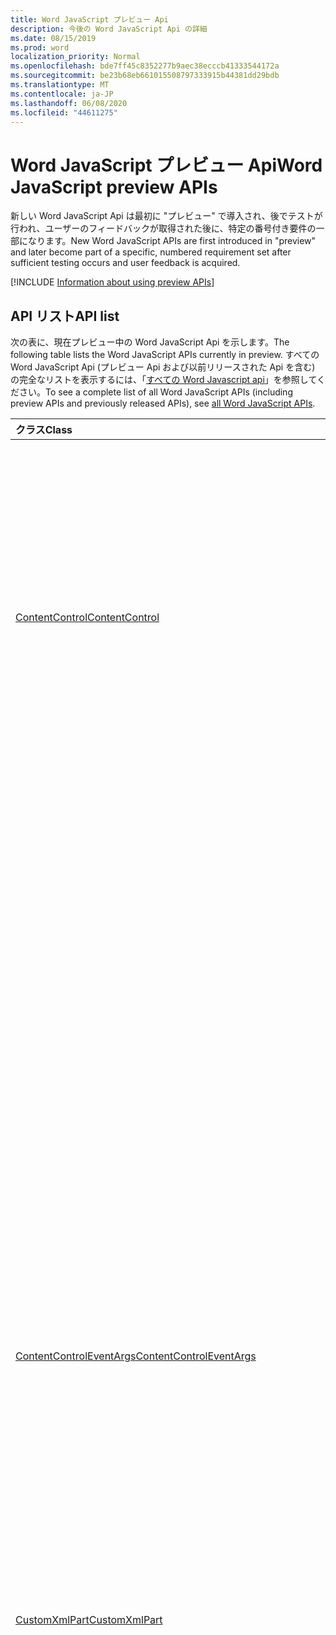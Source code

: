 ```yaml
---
title: Word JavaScript プレビュー Api
description: 今後の Word JavaScript Api の詳細
ms.date: 08/15/2019
ms.prod: word
localization_priority: Normal
ms.openlocfilehash: bde7ff45c8352277b9aec38ecccb41333544172a
ms.sourcegitcommit: be23b68eb661015508797333915b44381dd29bdb
ms.translationtype: MT
ms.contentlocale: ja-JP
ms.lasthandoff: 06/08/2020
ms.locfileid: "44611275"
---
```

# <a name="word-javascript-preview-apis"></a><span data-ttu-id="35087-103">Word JavaScript プレビュー Api</span><span class="sxs-lookup"><span data-stu-id="35087-103">Word JavaScript preview APIs</span></span>

<span data-ttu-id="35087-104">新しい Word JavaScript Api は最初に "プレビュー" で導入され、後でテストが行われ、ユーザーのフィードバックが取得された後に、特定の番号付き要件の一部になります。</span><span class="sxs-lookup"><span data-stu-id="35087-104">New Word JavaScript APIs are first introduced in "preview" and later become part of a specific, numbered requirement set after sufficient testing occurs and user feedback is acquired.</span></span>

[!INCLUDE [Information about using preview APIs](../../includes/using-preview-apis-host.md)]

## <a name="api-list"></a><span data-ttu-id="35087-105">API リスト</span><span class="sxs-lookup"><span data-stu-id="35087-105">API list</span></span>

<span data-ttu-id="35087-106">次の表に、現在プレビュー中の Word JavaScript Api を示します。</span><span class="sxs-lookup"><span data-stu-id="35087-106">The following table lists the Word JavaScript APIs currently in preview.</span></span> <span data-ttu-id="35087-107">すべての Word JavaScript Api (プレビュー Api および以前リリースされた Api を含む) の完全なリストを表示するには、「[すべての Word Javascript api](/javascript/api/word?view=word-js-preview)」を参照してください。</span><span class="sxs-lookup"><span data-stu-id="35087-107">To see a complete list of all Word JavaScript APIs (including preview APIs and previously released APIs), see [all Word JavaScript APIs](/javascript/api/word?view=word-js-preview).</span></span>

| <span data-ttu-id="35087-108">クラス</span><span class="sxs-lookup"><span data-stu-id="35087-108">Class</span></span> | <span data-ttu-id="35087-109">フィールド</span><span class="sxs-lookup"><span data-stu-id="35087-109">Fields</span></span> | <span data-ttu-id="35087-110">説明</span><span class="sxs-lookup"><span data-stu-id="35087-110">Description</span></span> |
|:---|:---|:---|
|[<span data-ttu-id="35087-111">ContentControl</span><span class="sxs-lookup"><span data-stu-id="35087-111">ContentControl</span></span>](/javascript/api/word/word.contentcontrol)|[<span data-ttu-id="35087-112">onDataChanged</span><span class="sxs-lookup"><span data-stu-id="35087-112">onDataChanged</span></span>](/javascript/api/word/word.contentcontrol#ondatachanged)|<span data-ttu-id="35087-113">コンテンツコントロール内のデータが変更されるときに発生します。</span><span class="sxs-lookup"><span data-stu-id="35087-113">Occurs when data within the content control are changed.</span></span> <span data-ttu-id="35087-114">新しいテキストを取得するには、このコンテンツコントロールをハンドラーに読み込みます。</span><span class="sxs-lookup"><span data-stu-id="35087-114">To get the new text, load this content control in the handler.</span></span> <span data-ttu-id="35087-115">古いテキストを取得するには、読み込みません。</span><span class="sxs-lookup"><span data-stu-id="35087-115">To get the old text, do not load it.</span></span>|
||[<span data-ttu-id="35087-116">onDeleted</span><span class="sxs-lookup"><span data-stu-id="35087-116">onDeleted</span></span>](/javascript/api/word/word.contentcontrol#ondeleted)|<span data-ttu-id="35087-117">コンテンツコントロールが削除されるときに発生します。</span><span class="sxs-lookup"><span data-stu-id="35087-117">Occurs when the content control is deleted.</span></span> <span data-ttu-id="35087-118">このコンテンツコントロールをハンドラーに読み込まないでください。それ以外の場合、元のプロパティを取得することはできません。</span><span class="sxs-lookup"><span data-stu-id="35087-118">Do not load this content control in the handler, otherwise you won't be able to get its original properties.</span></span>|
||[<span data-ttu-id="35087-119">onSelectionChanged</span><span class="sxs-lookup"><span data-stu-id="35087-119">onSelectionChanged</span></span>](/javascript/api/word/word.contentcontrol#onselectionchanged)|<span data-ttu-id="35087-120">コンテンツコントロール内の選択範囲が変更されたときに発生します。</span><span class="sxs-lookup"><span data-stu-id="35087-120">Occurs when selection within the content control is changed.</span></span>|
|[<span data-ttu-id="35087-121">ContentControlEventArgs</span><span class="sxs-lookup"><span data-stu-id="35087-121">ContentControlEventArgs</span></span>](/javascript/api/word/word.contentcontroleventargs)|[<span data-ttu-id="35087-122">contentControl</span><span class="sxs-lookup"><span data-stu-id="35087-122">contentControl</span></span>](/javascript/api/word/word.contentcontroleventargs#contentcontrol)|<span data-ttu-id="35087-123">イベントを発生させたオブジェクト。</span><span class="sxs-lookup"><span data-stu-id="35087-123">The object that raised the event.</span></span> <span data-ttu-id="35087-124">プロパティを取得するには、このオブジェクトを読み込みます。</span><span class="sxs-lookup"><span data-stu-id="35087-124">Load this object to get its properties.</span></span>|
||[<span data-ttu-id="35087-125">eventType</span><span class="sxs-lookup"><span data-stu-id="35087-125">eventType</span></span>](/javascript/api/word/word.contentcontroleventargs#eventtype)|<span data-ttu-id="35087-126">イベントの種類。</span><span class="sxs-lookup"><span data-stu-id="35087-126">The event type.</span></span> <span data-ttu-id="35087-127">詳細については、「Word の EventType」を参照してください。</span><span class="sxs-lookup"><span data-stu-id="35087-127">See Word.EventType for details.</span></span>|
|[<span data-ttu-id="35087-128">CustomXmlPart</span><span class="sxs-lookup"><span data-stu-id="35087-128">CustomXmlPart</span></span>](/javascript/api/word/word.customxmlpart)|[<span data-ttu-id="35087-129">delete()</span><span class="sxs-lookup"><span data-stu-id="35087-129">delete()</span></span>](/javascript/api/word/word.customxmlpart#delete--)|<span data-ttu-id="35087-130">カスタム XML パーツを削除します。</span><span class="sxs-lookup"><span data-stu-id="35087-130">Deletes the custom XML part.</span></span>|
||[<span data-ttu-id="35087-131">deleteAttribute (xpath: string, namespaceMappings: any, name: string)</span><span class="sxs-lookup"><span data-stu-id="35087-131">deleteAttribute(xpath: string, namespaceMappings: any, name: string)</span></span>](/javascript/api/word/word.customxmlpart#deleteattribute-xpath--namespacemappings--name-)|<span data-ttu-id="35087-132">Xpath で識別される要素から、指定した名前の属性を削除します。</span><span class="sxs-lookup"><span data-stu-id="35087-132">Deletes an attribute with the given name from the element identified by xpath.</span></span>|
||[<span data-ttu-id="35087-133">deleteElement (xpath: string, namespaceMappings: any)</span><span class="sxs-lookup"><span data-stu-id="35087-133">deleteElement(xpath: string, namespaceMappings: any)</span></span>](/javascript/api/word/word.customxmlpart#deleteelement-xpath--namespacemappings-)|<span data-ttu-id="35087-134">Xpath で識別される要素を削除します。</span><span class="sxs-lookup"><span data-stu-id="35087-134">Deletes the element identified by xpath.</span></span>|
||[<span data-ttu-id="35087-135">getXml ()</span><span class="sxs-lookup"><span data-stu-id="35087-135">getXml()</span></span>](/javascript/api/word/word.customxmlpart#getxml--)|<span data-ttu-id="35087-136">カスタム XML パーツの完全な XML コンテンツを取得します。</span><span class="sxs-lookup"><span data-stu-id="35087-136">Gets the full XML content of the custom XML part.</span></span>|
||[<span data-ttu-id="35087-137">insertAttribute (xpath: string, namespaceMappings: any, name: string, value: string)</span><span class="sxs-lookup"><span data-stu-id="35087-137">insertAttribute(xpath: string, namespaceMappings: any, name: string, value: string)</span></span>](/javascript/api/word/word.customxmlpart#insertattribute-xpath--namespacemappings--name--value-)|<span data-ttu-id="35087-138">指定した名前と値を持つ属性を、xpath で識別される要素に挿入します。</span><span class="sxs-lookup"><span data-stu-id="35087-138">Inserts an attribute with the given name and value to the element identified by xpath.</span></span>|
||[<span data-ttu-id="35087-139">insertElement (xpath: string, xml: string, namespaceMappings: any, index?: number)</span><span class="sxs-lookup"><span data-stu-id="35087-139">insertElement(xpath: string, xml: string, namespaceMappings: any, index?: number)</span></span>](/javascript/api/word/word.customxmlpart#insertelement-xpath--xml--namespacemappings--index-)|<span data-ttu-id="35087-140">Xpath で識別される親要素の下に、子の位置インデックスで指定した XML を挿入します。</span><span class="sxs-lookup"><span data-stu-id="35087-140">Inserts the given XML under the parent element identified by xpath at child position index.</span></span>|
||[<span data-ttu-id="35087-141">query (xpath: string, namespaceMappings: any)</span><span class="sxs-lookup"><span data-stu-id="35087-141">query(xpath: string, namespaceMappings: any)</span></span>](/javascript/api/word/word.customxmlpart#query-xpath--namespacemappings-)|<span data-ttu-id="35087-142">カスタム XML パーツの XML コンテンツを照会します。</span><span class="sxs-lookup"><span data-stu-id="35087-142">Queries the XML content of the custom XML part.</span></span>|
||[<span data-ttu-id="35087-143">id</span><span class="sxs-lookup"><span data-stu-id="35087-143">id</span></span>](/javascript/api/word/word.customxmlpart#id)|<span data-ttu-id="35087-144">カスタム XML パーツの ID を取得します。</span><span class="sxs-lookup"><span data-stu-id="35087-144">Gets the ID of the custom XML part.</span></span> <span data-ttu-id="35087-145">読み取り専用です。</span><span class="sxs-lookup"><span data-stu-id="35087-145">Read only.</span></span>|
||[<span data-ttu-id="35087-146">namespaceUri</span><span class="sxs-lookup"><span data-stu-id="35087-146">namespaceUri</span></span>](/javascript/api/word/word.customxmlpart#namespaceuri)|<span data-ttu-id="35087-147">カスタム XML パーツの名前空間 URI を取得します。</span><span class="sxs-lookup"><span data-stu-id="35087-147">Gets the namespace URI of the custom XML part.</span></span> <span data-ttu-id="35087-148">読み取り専用です。</span><span class="sxs-lookup"><span data-stu-id="35087-148">Read only.</span></span>|
||[<span data-ttu-id="35087-149">setXml (xml: string)</span><span class="sxs-lookup"><span data-stu-id="35087-149">setXml(xml: string)</span></span>](/javascript/api/word/word.customxmlpart#setxml-xml-)|<span data-ttu-id="35087-150">カスタム XML パーツの完全な XML コンテンツを設定します。</span><span class="sxs-lookup"><span data-stu-id="35087-150">Sets the full XML content of the custom XML part.</span></span>|
||[<span data-ttu-id="35087-151">updateAttribute (xpath: string, namespaceMappings: any, name: string, value: string)</span><span class="sxs-lookup"><span data-stu-id="35087-151">updateAttribute(xpath: string, namespaceMappings: any, name: string, value: string)</span></span>](/javascript/api/word/word.customxmlpart#updateattribute-xpath--namespacemappings--name--value-)|<span data-ttu-id="35087-152">Xpath で識別される要素の指定した名前で属性の値を更新します。</span><span class="sxs-lookup"><span data-stu-id="35087-152">Updates the value of an attribute with the given name of the element identified by xpath.</span></span>|
||[<span data-ttu-id="35087-153">updateElement (xpath: string, xml: string, namespaceMappings: any)</span><span class="sxs-lookup"><span data-stu-id="35087-153">updateElement(xpath: string, xml: string, namespaceMappings: any)</span></span>](/javascript/api/word/word.customxmlpart#updateelement-xpath--xml--namespacemappings-)|<span data-ttu-id="35087-154">Xpath で識別される要素の XML を更新します。</span><span class="sxs-lookup"><span data-stu-id="35087-154">Updates the XML of the element identified by xpath.</span></span>|
|[<span data-ttu-id="35087-155">CustomXmlPartCollection</span><span class="sxs-lookup"><span data-stu-id="35087-155">CustomXmlPartCollection</span></span>](/javascript/api/word/word.customxmlpartcollection)|[<span data-ttu-id="35087-156">add (xml: string)</span><span class="sxs-lookup"><span data-stu-id="35087-156">add(xml: string)</span></span>](/javascript/api/word/word.customxmlpartcollection#add-xml-)|<span data-ttu-id="35087-157">文書に新しいカスタム XML 部分を追加します。</span><span class="sxs-lookup"><span data-stu-id="35087-157">Adds a new custom XML part to the document.</span></span>|
||[<span data-ttu-id="35087-158">getByNamespace (namespaceUri: string)</span><span class="sxs-lookup"><span data-stu-id="35087-158">getByNamespace(namespaceUri: string)</span></span>](/javascript/api/word/word.customxmlpartcollection#getbynamespace-namespaceuri-)|<span data-ttu-id="35087-159">名前空間が指定した名前空間に一致する、カスタム XML パーツの新しい範囲のコレクションを取得します。</span><span class="sxs-lookup"><span data-stu-id="35087-159">Gets a new scoped collection of custom XML parts whose namespaces match the given namespace.</span></span>|
||[<span data-ttu-id="35087-160">getCount()</span><span class="sxs-lookup"><span data-stu-id="35087-160">getCount()</span></span>](/javascript/api/word/word.customxmlpartcollection#getcount--)|<span data-ttu-id="35087-161">コレクション内のアイテムの数を取得します。</span><span class="sxs-lookup"><span data-stu-id="35087-161">Gets the number of items in the collection.</span></span>|
||[<span data-ttu-id="35087-162">getItem(id: string)</span><span class="sxs-lookup"><span data-stu-id="35087-162">getItem(id: string)</span></span>](/javascript/api/word/word.customxmlpartcollection#getitem-id-)|<span data-ttu-id="35087-163">ID に基づいて、カスタム XML パーツを取得します。</span><span class="sxs-lookup"><span data-stu-id="35087-163">Gets a custom XML part based on its ID.</span></span> <span data-ttu-id="35087-164">読み取り専用です。</span><span class="sxs-lookup"><span data-stu-id="35087-164">Read only.</span></span>|
||[<span data-ttu-id="35087-165">getItemOrNullObject(id: string)</span><span class="sxs-lookup"><span data-stu-id="35087-165">getItemOrNullObject(id: string)</span></span>](/javascript/api/word/word.customxmlpartcollection#getitemornullobject-id-)|<span data-ttu-id="35087-166">ID に基づいて、カスタム XML パーツを取得します。</span><span class="sxs-lookup"><span data-stu-id="35087-166">Gets a custom XML part based on its ID.</span></span> <span data-ttu-id="35087-167">CustomXmlPart が存在しない場合は、null オブジェクトを返します。</span><span class="sxs-lookup"><span data-stu-id="35087-167">Returns a null object if the CustomXmlPart does not exist.</span></span>|
||[<span data-ttu-id="35087-168">items</span><span class="sxs-lookup"><span data-stu-id="35087-168">items</span></span>](/javascript/api/word/word.customxmlpartcollection#items)|<span data-ttu-id="35087-169">このコレクション内に読み込まれた子アイテムを取得します。</span><span class="sxs-lookup"><span data-stu-id="35087-169">Gets the loaded child items in this collection.</span></span>|
|[<span data-ttu-id="35087-170">CustomXmlPartScopedCollection</span><span class="sxs-lookup"><span data-stu-id="35087-170">CustomXmlPartScopedCollection</span></span>](/javascript/api/word/word.customxmlpartscopedcollection)|[<span data-ttu-id="35087-171">getCount()</span><span class="sxs-lookup"><span data-stu-id="35087-171">getCount()</span></span>](/javascript/api/word/word.customxmlpartscopedcollection#getcount--)|<span data-ttu-id="35087-172">コレクション内のアイテムの数を取得します。</span><span class="sxs-lookup"><span data-stu-id="35087-172">Gets the number of items in the collection.</span></span>|
||[<span data-ttu-id="35087-173">getItem(id: string)</span><span class="sxs-lookup"><span data-stu-id="35087-173">getItem(id: string)</span></span>](/javascript/api/word/word.customxmlpartscopedcollection#getitem-id-)|<span data-ttu-id="35087-174">ID に基づいて、カスタム XML パーツを取得します。</span><span class="sxs-lookup"><span data-stu-id="35087-174">Gets a custom XML part based on its ID.</span></span> <span data-ttu-id="35087-175">読み取り専用です。</span><span class="sxs-lookup"><span data-stu-id="35087-175">Read only.</span></span>|
||[<span data-ttu-id="35087-176">getItemOrNullObject(id: string)</span><span class="sxs-lookup"><span data-stu-id="35087-176">getItemOrNullObject(id: string)</span></span>](/javascript/api/word/word.customxmlpartscopedcollection#getitemornullobject-id-)|<span data-ttu-id="35087-177">ID に基づいて、カスタム XML パーツを取得します。</span><span class="sxs-lookup"><span data-stu-id="35087-177">Gets a custom XML part based on its ID.</span></span> <span data-ttu-id="35087-178">CustomXmlPart がコレクション内に存在しない場合は、null オブジェクトを返します。</span><span class="sxs-lookup"><span data-stu-id="35087-178">Returns a null object if the CustomXmlPart does not exist in the collection.</span></span>|
||[<span data-ttu-id="35087-179">getOnlyItem ()</span><span class="sxs-lookup"><span data-stu-id="35087-179">getOnlyItem()</span></span>](/javascript/api/word/word.customxmlpartscopedcollection#getonlyitem--)|<span data-ttu-id="35087-180">コレクションに含まれる項目が 1 つだけの場合、このメソッドはその項目を返します。</span><span class="sxs-lookup"><span data-stu-id="35087-180">If the collection contains exactly one item, this method returns it.</span></span> <span data-ttu-id="35087-181">それ以外の場合、このメソッドはエラーを生成します。</span><span class="sxs-lookup"><span data-stu-id="35087-181">Otherwise, this method produces an error.</span></span>|
||[<span data-ttu-id="35087-182">getOnlyItemOrNullObject()</span><span class="sxs-lookup"><span data-stu-id="35087-182">getOnlyItemOrNullObject()</span></span>](/javascript/api/word/word.customxmlpartscopedcollection#getonlyitemornullobject--)|<span data-ttu-id="35087-183">コレクションに含まれる項目が 1 つだけの場合、このメソッドはその項目を返します。</span><span class="sxs-lookup"><span data-stu-id="35087-183">If the collection contains exactly one item, this method returns it.</span></span> <span data-ttu-id="35087-184">それ以外の場合、このメソッドは null オブジェクトを返します。</span><span class="sxs-lookup"><span data-stu-id="35087-184">Otherwise, this method returns a null object.</span></span>|
||[<span data-ttu-id="35087-185">items</span><span class="sxs-lookup"><span data-stu-id="35087-185">items</span></span>](/javascript/api/word/word.customxmlpartscopedcollection#items)|<span data-ttu-id="35087-186">このコレクション内に読み込まれた子アイテムを取得します。</span><span class="sxs-lookup"><span data-stu-id="35087-186">Gets the loaded child items in this collection.</span></span>|
|[<span data-ttu-id="35087-187">Document</span><span class="sxs-lookup"><span data-stu-id="35087-187">Document</span></span>](/javascript/api/word/word.document)|[<span data-ttu-id="35087-188">deleteBookmark (name: string)</span><span class="sxs-lookup"><span data-stu-id="35087-188">deleteBookmark(name: string)</span></span>](/javascript/api/word/word.document#deletebookmark-name-)|<span data-ttu-id="35087-189">ブックマークが存在する場合は、ドキュメントから削除します。</span><span class="sxs-lookup"><span data-stu-id="35087-189">Deletes a bookmark, if exists, from the document.</span></span>|
||[<span data-ttu-id="35087-190">getBookmarkRange (name: string)</span><span class="sxs-lookup"><span data-stu-id="35087-190">getBookmarkRange(name: string)</span></span>](/javascript/api/word/word.document#getbookmarkrange-name-)|<span data-ttu-id="35087-191">ブックマークの範囲を取得します。</span><span class="sxs-lookup"><span data-stu-id="35087-191">Gets a bookmark's range.</span></span> <span data-ttu-id="35087-192">ブックマークが存在しない場合にスローされます。</span><span class="sxs-lookup"><span data-stu-id="35087-192">Throws if the bookmark does not exist.</span></span>|
||[<span data-ttu-id="35087-193">getBookmarkRangeOrNullObject (name: string)</span><span class="sxs-lookup"><span data-stu-id="35087-193">getBookmarkRangeOrNullObject(name: string)</span></span>](/javascript/api/word/word.document#getbookmarkrangeornullobject-name-)|<span data-ttu-id="35087-194">ブックマークの範囲を取得します。</span><span class="sxs-lookup"><span data-stu-id="35087-194">Gets a bookmark's range.</span></span> <span data-ttu-id="35087-195">ブックマークが存在しない場合は、null オブジェクトを返します。</span><span class="sxs-lookup"><span data-stu-id="35087-195">Returns a null object if the bookmark does not exist.</span></span>|
||[<span data-ttu-id="35087-196">customXmlParts</span><span class="sxs-lookup"><span data-stu-id="35087-196">customXmlParts</span></span>](/javascript/api/word/word.document#customxmlparts)|<span data-ttu-id="35087-197">ドキュメント内のカスタム XML パーツを取得します。</span><span class="sxs-lookup"><span data-stu-id="35087-197">Gets the custom XML parts in the document.</span></span> <span data-ttu-id="35087-198">読み取り専用です。</span><span class="sxs-lookup"><span data-stu-id="35087-198">Read-only.</span></span>|
||[<span data-ttu-id="35087-199">onContentControlAdded</span><span class="sxs-lookup"><span data-stu-id="35087-199">onContentControlAdded</span></span>](/javascript/api/word/word.document#oncontentcontroladded)|<span data-ttu-id="35087-200">コンテンツコントロールが追加されると発生します。</span><span class="sxs-lookup"><span data-stu-id="35087-200">Occurs when a content control is added.</span></span> <span data-ttu-id="35087-201">ハンドラーでコンテキスト sync () を実行して、新しいコンテンツコントロールのプロパティを取得します。</span><span class="sxs-lookup"><span data-stu-id="35087-201">Run context.sync() in the handler to get the new content control's properties.</span></span>|
||[<span data-ttu-id="35087-202">settings</span><span class="sxs-lookup"><span data-stu-id="35087-202">settings</span></span>](/javascript/api/word/word.document#settings)|<span data-ttu-id="35087-203">文書内のアドインの設定を取得します。</span><span class="sxs-lookup"><span data-stu-id="35087-203">Gets the add-in's settings in the document.</span></span> <span data-ttu-id="35087-204">読み取り専用です。</span><span class="sxs-lookup"><span data-stu-id="35087-204">Read-only.</span></span>|
|[<span data-ttu-id="35087-205">DocumentCreated</span><span class="sxs-lookup"><span data-stu-id="35087-205">DocumentCreated</span></span>](/javascript/api/word/word.documentcreated)|[<span data-ttu-id="35087-206">deleteBookmark (name: string)</span><span class="sxs-lookup"><span data-stu-id="35087-206">deleteBookmark(name: string)</span></span>](/javascript/api/word/word.documentcreated#deletebookmark-name-)|<span data-ttu-id="35087-207">ブックマークが存在する場合は、ドキュメントから削除します。</span><span class="sxs-lookup"><span data-stu-id="35087-207">Deletes a bookmark, if exists, from the document.</span></span>|
||[<span data-ttu-id="35087-208">getBookmarkRange (name: string)</span><span class="sxs-lookup"><span data-stu-id="35087-208">getBookmarkRange(name: string)</span></span>](/javascript/api/word/word.documentcreated#getbookmarkrange-name-)|<span data-ttu-id="35087-209">ブックマークの範囲を取得します。</span><span class="sxs-lookup"><span data-stu-id="35087-209">Gets a bookmark's range.</span></span> <span data-ttu-id="35087-210">ブックマークが存在しない場合にスローされます。</span><span class="sxs-lookup"><span data-stu-id="35087-210">Throws if the bookmark does not exist.</span></span>|
||[<span data-ttu-id="35087-211">getBookmarkRangeOrNullObject (name: string)</span><span class="sxs-lookup"><span data-stu-id="35087-211">getBookmarkRangeOrNullObject(name: string)</span></span>](/javascript/api/word/word.documentcreated#getbookmarkrangeornullobject-name-)|<span data-ttu-id="35087-212">ブックマークの範囲を取得します。</span><span class="sxs-lookup"><span data-stu-id="35087-212">Gets a bookmark's range.</span></span> <span data-ttu-id="35087-213">ブックマークが存在しない場合は、null オブジェクトを返します。</span><span class="sxs-lookup"><span data-stu-id="35087-213">Returns a null object if the bookmark does not exist.</span></span>|
||[<span data-ttu-id="35087-214">customXmlParts</span><span class="sxs-lookup"><span data-stu-id="35087-214">customXmlParts</span></span>](/javascript/api/word/word.documentcreated#customxmlparts)|<span data-ttu-id="35087-215">ドキュメント内のカスタム XML パーツを取得します。</span><span class="sxs-lookup"><span data-stu-id="35087-215">Gets the custom XML parts in the document.</span></span> <span data-ttu-id="35087-216">読み取り専用です。</span><span class="sxs-lookup"><span data-stu-id="35087-216">Read-only.</span></span>|
||[<span data-ttu-id="35087-217">settings</span><span class="sxs-lookup"><span data-stu-id="35087-217">settings</span></span>](/javascript/api/word/word.documentcreated#settings)|<span data-ttu-id="35087-218">文書内のアドインの設定を取得します。</span><span class="sxs-lookup"><span data-stu-id="35087-218">Gets the add-in's settings in the document.</span></span> <span data-ttu-id="35087-219">読み取り専用です。</span><span class="sxs-lookup"><span data-stu-id="35087-219">Read-only.</span></span>|
|[<span data-ttu-id="35087-220">InlinePicture</span><span class="sxs-lookup"><span data-stu-id="35087-220">InlinePicture</span></span>](/javascript/api/word/word.inlinepicture)|[<span data-ttu-id="35087-221">imageFormat</span><span class="sxs-lookup"><span data-stu-id="35087-221">imageFormat</span></span>](/javascript/api/word/word.inlinepicture#imageformat)|<span data-ttu-id="35087-222">インライン画像の形式を取得します。</span><span class="sxs-lookup"><span data-stu-id="35087-222">Gets the format of the inline image.</span></span> <span data-ttu-id="35087-223">読み取り専用です。</span><span class="sxs-lookup"><span data-stu-id="35087-223">Read-only.</span></span>|
|[<span data-ttu-id="35087-224">List</span><span class="sxs-lookup"><span data-stu-id="35087-224">List</span></span>](/javascript/api/word/word.list)|[<span data-ttu-id="35087-225">getLevelFont (level: number)</span><span class="sxs-lookup"><span data-stu-id="35087-225">getLevelFont(level: number)</span></span>](/javascript/api/word/word.list#getlevelfont-level-)|<span data-ttu-id="35087-226">リスト内の指定されたレベルの行頭文字、番号、または図のフォントを取得します。</span><span class="sxs-lookup"><span data-stu-id="35087-226">Gets the font of the bullet, number or picture at the specified level in the list.</span></span>|
||[<span data-ttu-id="35087-227">getLevelPicture (level: number)</span><span class="sxs-lookup"><span data-stu-id="35087-227">getLevelPicture(level: number)</span></span>](/javascript/api/word/word.list#getlevelpicture-level-)|<span data-ttu-id="35087-228">リスト内の指定されたレベルにある画像の base64 エンコード文字列表現を取得します。</span><span class="sxs-lookup"><span data-stu-id="35087-228">Gets the base64 encoded string representation of the picture at the specified level in the list.</span></span>|
||[<span data-ttu-id="35087-229">resetLevelFont (level: number, resetFontName?: boolean)</span><span class="sxs-lookup"><span data-stu-id="35087-229">resetLevelFont(level: number, resetFontName?: boolean)</span></span>](/javascript/api/word/word.list#resetlevelfont-level--resetfontname-)|<span data-ttu-id="35087-230">リスト内の指定されたレベルの行頭文字、番号、または図のフォントをリセットします。</span><span class="sxs-lookup"><span data-stu-id="35087-230">Resets the font of the bullet, number or picture at the specified level in the list.</span></span>|
||[<span data-ttu-id="35087-231">setLevelPicture (level: number, base64EncodedImage?: string)</span><span class="sxs-lookup"><span data-stu-id="35087-231">setLevelPicture(level: number, base64EncodedImage?: string)</span></span>](/javascript/api/word/word.list#setlevelpicture-level--base64encodedimage-)|<span data-ttu-id="35087-232">リスト内の指定されたレベルで画像を設定します。</span><span class="sxs-lookup"><span data-stu-id="35087-232">Sets the picture at the specified level in the list.</span></span>|
|[<span data-ttu-id="35087-233">Range</span><span class="sxs-lookup"><span data-stu-id="35087-233">Range</span></span>](/javascript/api/word/word.range)|[<span data-ttu-id="35087-234">getBookmarks (includeHidden?: boolean, Includehidden?: boolean)</span><span class="sxs-lookup"><span data-stu-id="35087-234">getBookmarks(includeHidden?: boolean, includeAdjacent?: boolean)</span></span>](/javascript/api/word/word.range#getbookmarks-includehidden--includeadjacent-)|<span data-ttu-id="35087-235">指定した範囲に含まれるすべてのブックマークの名前を取得します。</span><span class="sxs-lookup"><span data-stu-id="35087-235">Gets the names all bookmarks in or overlapping the range.</span></span> <span data-ttu-id="35087-236">ブックマークは、その名前がアンダースコア文字で始まる場合は非表示になります。</span><span class="sxs-lookup"><span data-stu-id="35087-236">A bookmark is hidden if its name starts with the underscore character.</span></span>|
||[<span data-ttu-id="35087-237">insertBookmark (name: string)</span><span class="sxs-lookup"><span data-stu-id="35087-237">insertBookmark(name: string)</span></span>](/javascript/api/word/word.range#insertbookmark-name-)|<span data-ttu-id="35087-238">範囲にブックマークを挿入します。</span><span class="sxs-lookup"><span data-stu-id="35087-238">Inserts a bookmark on the range.</span></span> <span data-ttu-id="35087-239">同じ名前のブックマークが別の場所に存在する場合、最初に削除されます。</span><span class="sxs-lookup"><span data-stu-id="35087-239">If a bookmark of the same name exists somewhere, it is deleted first.</span></span>|
|[<span data-ttu-id="35087-240">設定</span><span class="sxs-lookup"><span data-stu-id="35087-240">Setting</span></span>](/javascript/api/word/word.setting)|[<span data-ttu-id="35087-241">delete()</span><span class="sxs-lookup"><span data-stu-id="35087-241">delete()</span></span>](/javascript/api/word/word.setting#delete--)|<span data-ttu-id="35087-242">設定を削除します。</span><span class="sxs-lookup"><span data-stu-id="35087-242">Deletes the setting.</span></span>|
||[<span data-ttu-id="35087-243">key</span><span class="sxs-lookup"><span data-stu-id="35087-243">key</span></span>](/javascript/api/word/word.setting#key)|<span data-ttu-id="35087-244">設定のキーを取得します。</span><span class="sxs-lookup"><span data-stu-id="35087-244">Gets the key of the setting.</span></span> <span data-ttu-id="35087-245">読み取り専用です。</span><span class="sxs-lookup"><span data-stu-id="35087-245">Read only.</span></span>|
||[<span data-ttu-id="35087-246">value</span><span class="sxs-lookup"><span data-stu-id="35087-246">value</span></span>](/javascript/api/word/word.setting#value)|<span data-ttu-id="35087-247">設定の値を取得または設定します。</span><span class="sxs-lookup"><span data-stu-id="35087-247">Gets or sets the value of the setting.</span></span>|
|[<span data-ttu-id="35087-248">SettingCollection</span><span class="sxs-lookup"><span data-stu-id="35087-248">SettingCollection</span></span>](/javascript/api/word/word.settingcollection)|[<span data-ttu-id="35087-249">add (key: string, value: any)</span><span class="sxs-lookup"><span data-stu-id="35087-249">add(key: string, value: any)</span></span>](/javascript/api/word/word.settingcollection#add-key--value-)|<span data-ttu-id="35087-250">新しい設定を作成するか、既存の設定を設定します。</span><span class="sxs-lookup"><span data-stu-id="35087-250">Creates a new setting or sets an existing setting.</span></span>|
||[<span data-ttu-id="35087-251">deleteAll ()</span><span class="sxs-lookup"><span data-stu-id="35087-251">deleteAll()</span></span>](/javascript/api/word/word.settingcollection#deleteall--)|<span data-ttu-id="35087-252">このアドインのすべての設定を削除します。</span><span class="sxs-lookup"><span data-stu-id="35087-252">Deletes all settings in this add-in.</span></span>|
||[<span data-ttu-id="35087-253">getCount()</span><span class="sxs-lookup"><span data-stu-id="35087-253">getCount()</span></span>](/javascript/api/word/word.settingcollection#getcount--)|<span data-ttu-id="35087-254">設定の数を取得します。</span><span class="sxs-lookup"><span data-stu-id="35087-254">Gets the count of settings.</span></span>|
||[<span data-ttu-id="35087-255">getItem(key: string)</span><span class="sxs-lookup"><span data-stu-id="35087-255">getItem(key: string)</span></span>](/javascript/api/word/word.settingcollection#getitem-key-)|<span data-ttu-id="35087-256">キーによって設定オブジェクトを取得します。大文字と小文字が区別されます。</span><span class="sxs-lookup"><span data-stu-id="35087-256">Gets a setting object by its key, which is case-sensitive.</span></span> <span data-ttu-id="35087-257">設定が存在しない場合にスローされます。</span><span class="sxs-lookup"><span data-stu-id="35087-257">Throws if the setting does not exist.</span></span>|
||[<span data-ttu-id="35087-258">getItemOrNullObject(key: string)</span><span class="sxs-lookup"><span data-stu-id="35087-258">getItemOrNullObject(key: string)</span></span>](/javascript/api/word/word.settingcollection#getitemornullobject-key-)|<span data-ttu-id="35087-259">キーによって設定オブジェクトを取得します。大文字と小文字が区別されます。</span><span class="sxs-lookup"><span data-stu-id="35087-259">Gets a setting object by its key, which is case-sensitive.</span></span> <span data-ttu-id="35087-260">設定が存在しない場合は、null オブジェクトを返します。</span><span class="sxs-lookup"><span data-stu-id="35087-260">Returns a null object if the setting does not exist.</span></span>|
||[<span data-ttu-id="35087-261">items</span><span class="sxs-lookup"><span data-stu-id="35087-261">items</span></span>](/javascript/api/word/word.settingcollection#items)|<span data-ttu-id="35087-262">このコレクション内に読み込まれた子アイテムを取得します。</span><span class="sxs-lookup"><span data-stu-id="35087-262">Gets the loaded child items in this collection.</span></span>|
|[<span data-ttu-id="35087-263">Table</span><span class="sxs-lookup"><span data-stu-id="35087-263">Table</span></span>](/javascript/api/word/word.table)|[<span data-ttu-id="35087-264">mergeCells (topRow: number, firstCell: number, 下端行: 数値, lastCell: number)</span><span class="sxs-lookup"><span data-stu-id="35087-264">mergeCells(topRow: number, firstCell: number, bottomRow: number, lastCell: number)</span></span>](/javascript/api/word/word.table#mergecells-toprow--firstcell--bottomrow--lastcell-)|<span data-ttu-id="35087-265">最初と最後のセルによって制限されたセルを結合します。</span><span class="sxs-lookup"><span data-stu-id="35087-265">Merges the cells bounded inclusively by a first and last cell.</span></span>|
|[<span data-ttu-id="35087-266">TableCell</span><span class="sxs-lookup"><span data-stu-id="35087-266">TableCell</span></span>](/javascript/api/word/word.tablecell)|[<span data-ttu-id="35087-267">split (rowCount: number, columnCount: number)</span><span class="sxs-lookup"><span data-stu-id="35087-267">split(rowCount: number, columnCount: number)</span></span>](/javascript/api/word/word.tablecell#split-rowcount--columncount-)|<span data-ttu-id="35087-268">指定された行数と列数にセルを分割します。</span><span class="sxs-lookup"><span data-stu-id="35087-268">Splits the cell into the specified number of rows and columns.</span></span>|
|[<span data-ttu-id="35087-269">TableRow</span><span class="sxs-lookup"><span data-stu-id="35087-269">TableRow</span></span>](/javascript/api/word/word.tablerow)|[<span data-ttu-id="35087-270">insertContentControl()</span><span class="sxs-lookup"><span data-stu-id="35087-270">insertContentControl()</span></span>](/javascript/api/word/word.tablerow#insertcontentcontrol--)|<span data-ttu-id="35087-271">行にコンテンツコントロールを挿入します。</span><span class="sxs-lookup"><span data-stu-id="35087-271">Inserts a content control on the row.</span></span>|
||[<span data-ttu-id="35087-272">merge ()</span><span class="sxs-lookup"><span data-stu-id="35087-272">merge()</span></span>](/javascript/api/word/word.tablerow#merge--)|<span data-ttu-id="35087-273">1つのセルに行を結合します。</span><span class="sxs-lookup"><span data-stu-id="35087-273">Merges the row into one cell.</span></span>|

## <a name="see-also"></a><span data-ttu-id="35087-274">関連項目</span><span class="sxs-lookup"><span data-stu-id="35087-274">See also</span></span>

- [<span data-ttu-id="35087-275">Word JavaScript API リファレンス ドキュメント</span><span class="sxs-lookup"><span data-stu-id="35087-275">Word JavaScript API Reference Documentation</span></span>](/javascript/api/word)
- [<span data-ttu-id="35087-276">Word JavaScript API の要件セット</span><span class="sxs-lookup"><span data-stu-id="35087-276">Word JavaScript API requirement sets</span></span>](word-api-requirement-sets.md)
